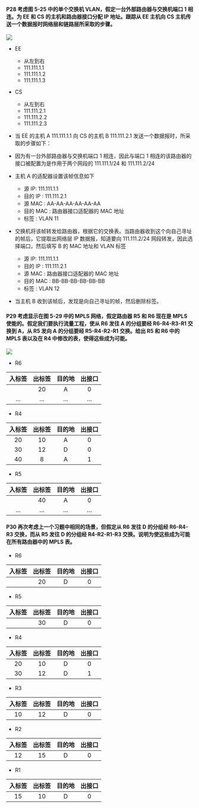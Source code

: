 #### P28 考虑图 5-25 中的单个交换机 VLAN，假定一台外部路由器与交换机端口 1 相连。为 EE 和 CS 的主机和路由器接口分配 IP 地址。跟踪从 EE 主机向 CS 主机传送一个数据报时网络层和链路层所采取的步骤。

![](https://github.com/YangXiaoHei/Networking/blob/master/master/计算机网络自顶向下/05%20链路层/images/p28.png)

  * EE
    * 从左到右
    * 111.111.1.1
    * 111.111.1.2
    * 111.111.1.3
    
  * CS
    * 从左到右 
    * 111.111.2.1
    * 111.111.2.2
    * 111.111.2.3

  * 当 EE 的主机 A 111.111.1.1 向 CS 的主机 B 111.111.2.1 发送一个数据报时，所采取的步骤如下：
  * 因为有一台外部路由器与交换机端口 1 相连，因此与端口 1 相连的该路由器的接口被配置为是作用于两个网段的 111.111.1/24 和 111.111.2/24
  * 主机 A 的适配器设置该帧信息如下
    * 源 IP: 111.111.1.1
    * 目的 IP : 111.111.2.1
    * 源 MAC : AA-AA-AA-AA-AA-AA
    * 目的 MAC : 路由器接口适配器的 MAC 地址
    * 标签 : VLAN 11
  * 交换机将该帧转发给路由器，根据它的交换表。当路由器收到这个向自己寻址的帧后，它提取出网络层 IP 数据报，知道要向 111.111.2/24 网段转发，因此选择端口，然后填写 B 的 MAC 地址和 VLAN 标签
    * 源 IP: 111.111.1.1
    * 目的 IP : 111.111.2.1
    * 源 MAC : 路由器接口适配器的 MAC 地址
    * 目的 MAC : BB-BB-BB-BB-BB-BB
    * 标签 : VLAN 12
  * 当主机 B 收到该帧后，发现是向自己寻址的帧，然后删除标签。

#### P29 考虑显示在图 5-29 中的 MPLS 网络，假定路由器 R5 和 R6 现在是 MPLS  使能的。假定我们要执行流量工程，使从 R6 发往 A 的分组要经 R6-R4-R3-R1 交换到 A，从 R5 发向 A 的分组要经 R5-R4-R2-R1 交换。给出 R5 和 R6 中的 MPLS 表以及在 R4 中修改的表，使得这些成为可能。

![](https://github.com/YangXiaoHei/Networking/blob/master/05%20链路层/images/p29.png)

* R6
 
|入标签|出标签|目的地|出接口|
|:---:|:---:|:---:|:----:|
||20|A|0|
|...|...|...|...|

* R4

|入标签|出标签|目的地|出接口|
|:---:|:---:|:---:|:----:|
|20|10|A|0|
|30|12|D|0|
|40|8|A|1|

* R5

|入标签|出标签|目的地|出接口|
|:---:|:---:|:---:|:----:|
||40|A|0|
|...|...|...|...|


#### P30 再次考虑上一个习题中相同的场景，但假定从 R6 发往 D 的分组经 R6-R4-R3 交换，而从 R5 发往 D 的分组经 R4-R2-R1-R3 交换。说明为使这些成为可能在所有路由器中的 MPLS 表。

* R6
 
|入标签|出标签|目的地|出接口|
|:---:|:---:|:---:|:----:|
||20|D|0|

* R5

|入标签|出标签|目的地|出接口|
|:---:|:---:|:---:|:----:|
||30|D|0|


* R4

|入标签|出标签|目的地|出接口|
|:---:|:---:|:---:|:----:|
|20|10|D|0|
|30|12|D|1|

* R3

|入标签|出标签|目的地|出接口|
|:---:|:---:|:---:|:----:|
|10|12|D|0|

* R2

|入标签|出标签|目的地|出接口|
|:---:|:---:|:---:|:----:|
|12|15|D|0|

* R1

|入标签|出标签|目的地|出接口|
|:---:|:---:|:---:|:----:|
|15|10|D|0|




